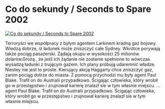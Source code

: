 Co do sekundy / Seconds to Spare 2002 
=============
[![Co do sekundy / Seconds to Spare 2002 ](http://vidos.pl/images/player.gif)](http://vidos.pl/co-do-sekundy-seconds-to-spare-2002)

 Terroryści we współpracy z byłym agentem Larkinem kradną gaz bojowy. Wiedzą dobrze, iz ładunek może zniszczyć całe Sydney. Wkrótce porywają także pociąg pasażerski. Żądają okupu w wysokości 25 milionów dolarów.Grożą , że jeśli ich żądanie nie zostanie spełnione to wówczas wysadzą ładunki z trującym gazem. Ich plany próbują udaremnić władze. Niestey nie jest to proste. Kierujący akcją Haggarty chce zniszczyć gaz, zanim pociąg dotrze do miasta. Z pomocą przychodzi mu były agent Paul Blake. Trafił on do Australii przypadkowo. Ścigając człowieka, który wrobił go w przestępstwo i zrujnował karierę znalazł sie w tym własnie miejscu.   ... agent Paul Blake. Trafił on do Australii przypadkowo. Ścigając człowieka, który wrobił go w przestępstwo i zrujnował karierę znalazł sie w tym własnie miejscu.
